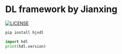 # DL framework by Jianxing



[![LICENSE](https://img.shields.io/badge/license-Anti%20996-blue.svg?style=flat-square)](https://github.com/996icu/996.ICU/blob/master/LICENSE)


```bash
pip install hjxdl
```

```python
import hdl
print(hdl.version)
```

